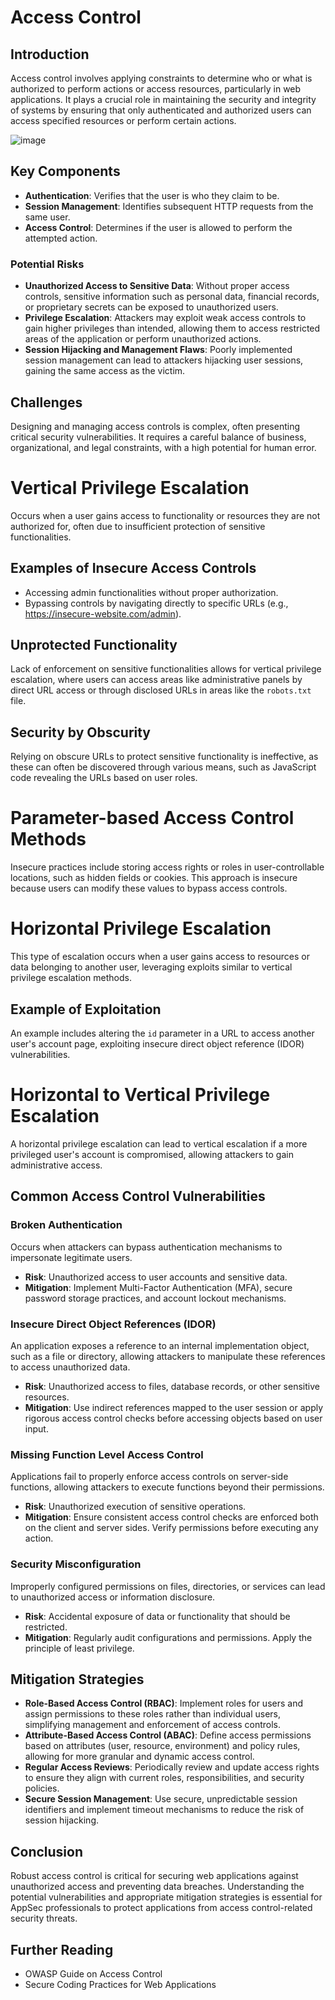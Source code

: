 # Access Control

## Introduction
Access control involves applying constraints to determine who or what is authorized to perform actions or access resources, particularly in web applications. It plays a crucial role in maintaining the security and integrity of systems by ensuring that only authenticated and authorized users can access specified resources or perform certain actions.

![image](https://github.com/vsang181/Appsec-Cheatsheet-Port-Swigger-/assets/28651683/959f31f0-ddda-4af9-8060-6897d9768c4e)

## Key Components
- **Authentication**: Verifies that the user is who they claim to be.
- **Session Management**: Identifies subsequent HTTP requests from the same user.
- **Access Control**: Determines if the user is allowed to perform the attempted action.

### Potential Risks
- **Unauthorized Access to Sensitive Data**: Without proper access controls, sensitive information such as personal data, financial records, or proprietary secrets can be exposed to unauthorized users.
- **Privilege Escalation**: Attackers may exploit weak access controls to gain higher privileges than intended, allowing them to access restricted areas of the application or perform unauthorized actions.
- **Session Hijacking and Management Flaws**: Poorly implemented session management can lead to attackers hijacking user sessions, gaining the same access as the victim.

## Challenges
Designing and managing access controls is complex, often presenting critical security vulnerabilities. It requires a careful balance of business, organizational, and legal constraints, with a high potential for human error.

# Vertical Privilege Escalation

Occurs when a user gains access to functionality or resources they are not authorized for, often due to insufficient protection of sensitive functionalities.

## Examples of Insecure Access Controls
- Accessing admin functionalities without proper authorization.
- Bypassing controls by navigating directly to specific URLs (e.g., https://insecure-website.com/admin).

## Unprotected Functionality
Lack of enforcement on sensitive functionalities allows for vertical privilege escalation, where users can access areas like administrative panels by direct URL access or through disclosed URLs in areas like the `robots.txt` file.

## Security by Obscurity
Relying on obscure URLs to protect sensitive functionality is ineffective, as these can often be discovered through various means, such as JavaScript code revealing the URLs based on user roles.

# Parameter-based Access Control Methods

Insecure practices include storing access rights or roles in user-controllable locations, such as hidden fields or cookies. This approach is insecure because users can modify these values to bypass access controls.

# Horizontal Privilege Escalation

This type of escalation occurs when a user gains access to resources or data belonging to another user, leveraging exploits similar to vertical privilege escalation methods.

## Example of Exploitation
An example includes altering the `id` parameter in a URL to access another user's account page, exploiting insecure direct object reference (IDOR) vulnerabilities.

# Horizontal to Vertical Privilege Escalation

A horizontal privilege escalation can lead to vertical escalation if a more privileged user's account is compromised, allowing attackers to gain administrative access.

## Common Access Control Vulnerabilities

### Broken Authentication
Occurs when attackers can bypass authentication mechanisms to impersonate legitimate users.
- **Risk**: Unauthorized access to user accounts and sensitive data.
- **Mitigation**: Implement Multi-Factor Authentication (MFA), secure password storage practices, and account lockout mechanisms.

### Insecure Direct Object References (IDOR)
An application exposes a reference to an internal implementation object, such as a file or directory, allowing attackers to manipulate these references to access unauthorized data.
- **Risk**: Unauthorized access to files, database records, or other sensitive resources.
- **Mitigation**: Use indirect references mapped to the user session or apply rigorous access control checks before accessing objects based on user input.

### Missing Function Level Access Control
Applications fail to properly enforce access controls on server-side functions, allowing attackers to execute functions beyond their permissions.
- **Risk**: Unauthorized execution of sensitive operations.
- **Mitigation**: Ensure consistent access control checks are enforced both on the client and server sides. Verify permissions before executing any action.

### Security Misconfiguration
Improperly configured permissions on files, directories, or services can lead to unauthorized access or information disclosure.
- **Risk**: Accidental exposure of data or functionality that should be restricted.
- **Mitigation**: Regularly audit configurations and permissions. Apply the principle of least privilege.

## Mitigation Strategies
- **Role-Based Access Control (RBAC)**: Implement roles for users and assign permissions to these roles rather than individual users, simplifying management and enforcement of access controls.
- **Attribute-Based Access Control (ABAC)**: Define access permissions based on attributes (user, resource, environment) and policy rules, allowing for more granular and dynamic access control.
- **Regular Access Reviews**: Periodically review and update access rights to ensure they align with current roles, responsibilities, and security policies.
- **Secure Session Management**: Use secure, unpredictable session identifiers and implement timeout mechanisms to reduce the risk of session hijacking.

## Conclusion
Robust access control is critical for securing web applications against unauthorized access and preventing data breaches. Understanding the potential vulnerabilities and appropriate mitigation strategies is essential for AppSec professionals to protect applications from access control-related security threats.

## Further Reading
- OWASP Guide on Access Control
- Secure Coding Practices for Web Applications
